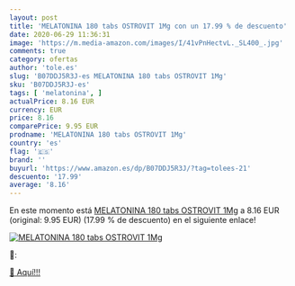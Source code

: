 ```yaml
---
layout: post
title: 'MELATONINA 180 tabs OSTROVIT 1Mg con un 17.99 % de descuento'
date: 2020-06-29 11:36:31
image: 'https://m.media-amazon.com/images/I/41vPnHectvL._SL400_.jpg'
comments: true
category: ofertas
author: 'tole.es'
slug: 'B07DDJ5R3J-es MELATONINA 180 tabs OSTROVIT 1Mg'
sku: 'B07DDJ5R3J-es'
tags: [ 'melatonina', ]
actualPrice: 8.16 EUR
currency: EUR
price: 8.16
comparePrice: 9.95 EUR
prodname: 'MELATONINA 180 tabs OSTROVIT 1Mg'
country: 'es'
flag: '🇪🇸'
brand: ''
buyurl: 'https://www.amazon.es/dp/B07DDJ5R3J/?tag=tolees-21'
descuento: '17.99'
average: '8.16'
---
```


En este momento está [MELATONINA 180 tabs OSTROVIT 1Mg](https://www.amazon.es/dp/B07DDJ5R3J/?tag=tolees-21) a 8.16 EUR (original: 9.95 EUR) (17.99 %  de descuento) en el siguiente enlace!

[![MELATONINA 180 tabs OSTROVIT 1Mg](https://m.media-amazon.com/images/I/41vPnHectvL._SL400_.jpg)](https://www.amazon.es/dp/B07DDJ5R3J/?tag=tolees-21)

🔎:


[🛒 Aquí!!!](https://www.amazon.es/dp/B07DDJ5R3J/?tag=tolees-21)
